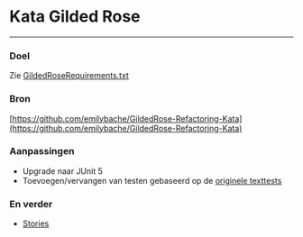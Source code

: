 # Kata Gilded Rose
---

### Doel
Zie [GildedRoseRequirements.txt](GildedRoseRequirements.txt) 

### Bron
[https://github.com/emilybache/GildedRose-Refactoring-Kata](https://github.com/emilybache/GildedRose-Refactoring-Kata) 

### Aanpassingen
- Upgrade naar JUnit 5
- Toevoegen/vervangen van testen gebaseerd op de [originele texttests](https://github.com/emilybache/GildedRose-Refactoring-Kata/tree/master/texttests)

### En verder
- [Stories](doc/stories.md)
